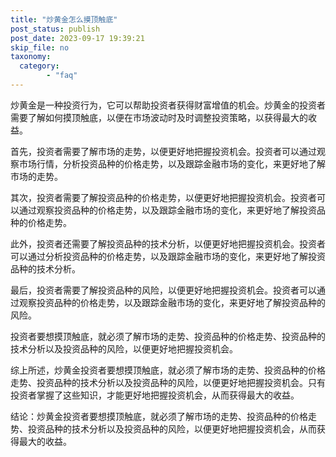 ```yaml
---
title: "炒黄金怎么摸顶触底"
post_status: publish
post_date: 2023-09-17 19:39:21
skip_file: no
taxonomy:
  category:
        - "faq"
---
```


炒黄金是一种投资行为，它可以帮助投资者获得财富增值的机会。炒黄金的投资者需要了解如何摸顶触底，以便在市场波动时及时调整投资策略，以获得最大的收益。

首先，投资者需要了解市场的走势，以便更好地把握投资机会。投资者可以通过观察市场行情，分析投资品种的价格走势，以及跟踪金融市场的变化，来更好地了解市场的走势。

其次，投资者需要了解投资品种的价格走势，以便更好地把握投资机会。投资者可以通过观察投资品种的价格走势，以及跟踪金融市场的变化，来更好地了解投资品种的价格走势。

此外，投资者还需要了解投资品种的技术分析，以便更好地把握投资机会。投资者可以通过分析投资品种的价格走势，以及跟踪金融市场的变化，来更好地了解投资品种的技术分析。

最后，投资者需要了解投资品种的风险，以便更好地把握投资机会。投资者可以通过观察投资品种的价格走势，以及跟踪金融市场的变化，来更好地了解投资品种的风险。

投资者要想摸顶触底，就必须了解市场的走势、投资品种的价格走势、投资品种的技术分析以及投资品种的风险，以便更好地把握投资机会。

综上所述，炒黄金投资者要想摸顶触底，就必须了解市场的走势、投资品种的价格走势、投资品种的技术分析以及投资品种的风险，以便更好地把握投资机会。只有投资者掌握了这些知识，才能更好地把握投资机会，从而获得最大的收益。

结论：炒黄金投资者要想摸顶触底，就必须了解市场的走势、投资品种的价格走势、投资品种的技术分析以及投资品种的风险，以便更好地把握投资机会，从而获得最大的收益。
